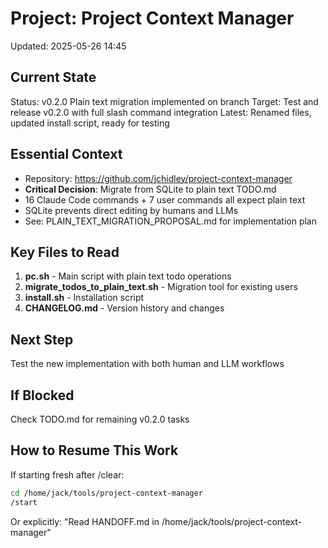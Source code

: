 # Project: Project Context Manager
Updated: 2025-05-26 14:45

## Current State
Status: v0.2.0 Plain text migration implemented on branch
Target: Test and release v0.2.0 with full slash command integration
Latest: Renamed files, updated install script, ready for testing

## Essential Context
- Repository: https://github.com/jchidley/project-context-manager
- **Critical Decision**: Migrate from SQLite to plain text TODO.md
- 16 Claude Code commands + 7 user commands all expect plain text
- SQLite prevents direct editing by humans and LLMs
- See: PLAIN_TEXT_MIGRATION_PROPOSAL.md for implementation plan

## Key Files to Read
1. **pc.sh** - Main script with plain text todo operations
2. **migrate_todos_to_plain_text.sh** - Migration tool for existing users
3. **install.sh** - Installation script
4. **CHANGELOG.md** - Version history and changes

## Next Step
Test the new implementation with both human and LLM workflows

## If Blocked
Check TODO.md for remaining v0.2.0 tasks

## How to Resume This Work
If starting fresh after /clear:
```bash
cd /home/jack/tools/project-context-manager
/start
```
Or explicitly: "Read HANDOFF.md in /home/jack/tools/project-context-manager"